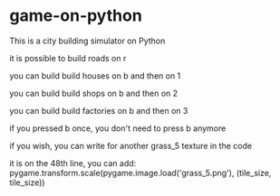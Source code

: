 # game-on-python
This is a city building simulator on Python

it is possible to build roads on r

you can build build houses on b and then on 1

you can build build shops on b and then on 2

you can build build factories on b and then on 3

if you pressed b once, you don't need to press b anymore

if you wish, you can write for another grass_5 texture in the code

it is on the 48th line, you can add:
pygame.transform.scale(pygame.image.load('grass_5.png'), (tile_size, tile_size))
